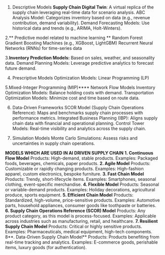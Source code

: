 1. Descriptive Models
**Supply Chain Digital Twin**: A virtual replica of the supply chain leveraging real-time data for scenario analysis.
ABC Analysis Model: Categorizes inventory based on data (e.g., revenue contribution, demand variability).
Demand Forecasting Models: Use historical data and trends (e.g., ARIMA, Holt-Winters).

2.** Predictive model related to machine learning **
Random Forest
Gradient Boosting Machines (e.g., XGBoost, LightGBM)
Recurrent Neural Networks (RNNs) for time-series data

3.**Inventory Prediction Models:** Based on sales, weather, and seasonality data.
Demand Planning Models: Leverage predictive analytics to forecast future demand.

4. Prescriptive Models
Optimization Models:
Linear Programming (LP)

5.Mixed-Integer Programming (MIP)****
Network Flow Models
Inventory Optimization Models: Balance holding costs with demand.
Transportation Optimization Models: Minimize cost and time based on route data.

6. Data-Driven Frameworks
SCOR Model (Supply Chain Operations Reference): Maps and benchmarks supply chain processes with performance metrics.
Integrated Business Planning (IBP): Aligns supply chain data with financial and operational planning.
Control Tower Models: Real-time visibility and analytics across the supply chain.

8. Simulation Models
Monte Carlo Simulations: Assess risks and uncertainties in supply chain operations.





**MODELS WHICH ARE USED IN AI DRIVEN SUPPLY CHAIN**
**1. Continuous Flow Model**
Products: High-demand, stable products.
Examples: Packaged foods, beverages, chemicals, paper products.
**2. Agile Model**
Products: Customizable or rapidly changing products.
Examples: High-fashion apparel, custom electronics, bespoke furniture.
**3. Fast Chain Model**
Products: Trendy, short-lifecycle items.
Examples: Smartphones, seasonal clothing, event-specific merchandise.
**4. Flexible Model**
Products: Seasonal or variable-demand products.
Examples: Holiday decorations, agricultural produce, sports equipment.
**5. Efficient Chain Model**
Products: Standardized, high-volume, price-sensitive products.
Examples: Automotive parts, household appliances, consumer goods like toothpaste or batteries.
**6. Supply Chain Operations Reference (SCOR) Model**
Products: Any product category, as this model is process-focused.
Examples: Applicable across industries such as manufacturing, retail, and healthcare.
**7. Resilient Supply Chain Model**
Products: Critical or highly sensitive products.
Examples: Pharmaceuticals, medical equipment, high-tech components.
8**. Data-Driven Supply Chain Model**
Products: Products benefiting from real-time tracking and analytics.
Examples: E-commerce goods, perishable items, luxury goods (for authentication).
